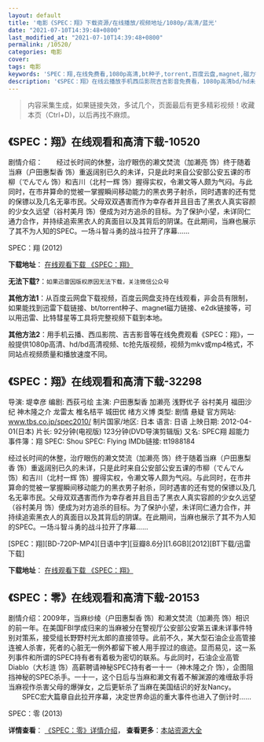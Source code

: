 ```yaml
---
layout: default
title: '电影《SPEC：翔》下载资源/在线播放/视频地址/1080p/高清/蓝光'
date: "2021-07-10T14:39:48+0800"
last_modified_at: "2021-07-10T14:39:48+0800"
permalink: /10520/
categories: 电影
cover:
tags: 电影
keywords: 'SPEC：翔,在线免费看,1080p高清,bt种子,torrent,百度云盘,magnet,磁力链,迅雷下载资源'
description: '《SPEC：翔》在线云播放手机西瓜影院吉吉影音免费看，1080p高清bd/hd未删减完整版和tc抢先枪版，mkv/mp4格式，附带bt/torrent种子、magnet/磁力链、百度云盘、网盘资源迅雷下载链接'
---
```


>内容采集生成，如果链接失效，多试几个，页面最后有更多精彩视频！收藏本页（Ctrl+D)，以后再找不麻烦。


## 《SPEC：翔》在线观看和高清下载-10520

剧情介绍：　　经过长时间的休整，治疗眼伤的濑文焚流（加濑亮 饰）终于随着当麻（户田惠梨香 饰）重返阔别已久的未详，只是此时来自公安部公安五课的市柳（でんでん 饰）和吉川（北村一辉 饰）握得实权，令濑文等人颇为气闷。与此同时，在市井算命的觉被一掌握瞬间移动能力的黑衣男子射杀，同时遇害的还有觉的保镖以及几名无辜市民。父母双双遇害而作为幸存者并且目击了黑衣人真实容颜的少女久远望（谷村美月 饰）便成为对方追杀的目标。为了保护小望，未详同仁通力合作，并持续追索黑衣人的真面目以及其背后的阴谋。在此期间，当麻也展示了其不为人知的SPEC。一场斗智斗勇的战斗拉开了序幕……


SPEC：翔 (2012)

**下载地址**： [在线观看下载 《SPEC：翔》](https://www.btbtdy.me/btdy/dy8303.html) 


**无法下载?**：`如果迅雷因版权原因无法下载，关注微信公众号 `

**其他方法1**：从百度云网盘下载视频，百度云网盘支持在线观看，非会员有限制，如果能找到迅雷下载链接、bt/torrent种子、magnet磁力链接、e2dk链接等，可以用迅雷、比特彗星等工具将完整视频下载到本地。

**其他方法2**：用手机云播、西瓜影院、吉吉影音等在线免费观看《SPEC：翔》，一般提供1080p高清、hd/bd高清视频、tc抢先版视频，视频为mkv或mp4格式，不同站点视频质量和播放速度不同。


## 《SPEC：翔》在线观看和高清下载-32298

导演: 堤幸彦 编剧: 西荻弓绘 主演: 户田惠梨香 加濑亮 浅野优子 谷村美月 福田沙纪 神木隆之介 龙雷太 椎名桔平 城田优 绪方义博 类型: 剧情 悬疑 官方网站: www.tbs.co.jp/spec2010/ 制片国家/地区: 日本 语言: 日语 上映日期: 2012-04-01(日本) 片长: 92分钟(电视版) 123分钟(DVD导演剪辑版) 又名: SPEC翔 超能力事件簿：翔 SPEC: Shou SPEC: Flying IMDb链接: tt1988184

经过长时间的休整，治疗眼伤的濑文焚流（加濑亮 饰）终于随着当麻（户田惠梨香 饰）重返阔别已久的未详，只是此时来自公安部公安五课的市柳（でんでん 饰）和吉川（北村一辉 饰）握得实权，令濑文等人颇为气闷。与此同时，在市井算命的觉被一掌握瞬间移动能力的黑衣男子射杀，同时遇害的还有觉的保镖以及几名无辜市民。父母双双遇害而作为幸存者并且目击了黑衣人真实容颜的少女久远望（谷村美月 饰）便成为对方追杀的目标。为了保护小望，未详同仁通力合作，并持续追索黑衣人的真面目以及其背后的阴谋。在此期间，当麻也展示了其不为人知的SPEC。一场斗智斗勇的战斗拉开了序幕……


[SPEC：翔][BD-720P-MP4][日语中字][豆瓣8.6分][1.6GB][2012][BT下载/迅雷下载]

**下载地址**： [在线观看下载 《SPEC：翔》](https://www.btdx8.com/torrent/spec_flying_2012.html) 


## 《SPEC：零》在线观看和高清下载-20153

剧情介绍：2009年，当麻纱绫（户田惠梨香 饰）和濑文焚流（加濑亮 饰）相识的前一年。在美国FBI学成归来的当麻被分在警视厅公安部公安第五课未详事件特别对策系，接受组长野野村光太郎的直接领导。此前不久，某大型石油企业高管接连被人杀害，死者的心脏无一例外都留下被人用手捏过的痕迹。显而易见，这一系列事件和所谓的SPEC持有者有着极为密切的联系。与此同时，石油企业高管Diablo（大杉涟 饰）高薪聘请神秘SPEC持有者一十一（神木隆之介 饰），企图阻挡神秘的SPEC杀手。一十一，这个日后与当麻和濑文有着不解渊源的难缠敌手将当麻视作杀害父母的爆弹女，之后更斩杀了当麻在美国结识的好友Nancy。  　　SPEC宏大篇章自此拉开序幕，决定世界命运的重大事件也进入了倒计时……


SPEC：零 (2013)

**详情查看**： [《SPEC：零》详情介绍](/movie/20153/)， **查看更多**：[本站资源大全](/movie/t/all/)

